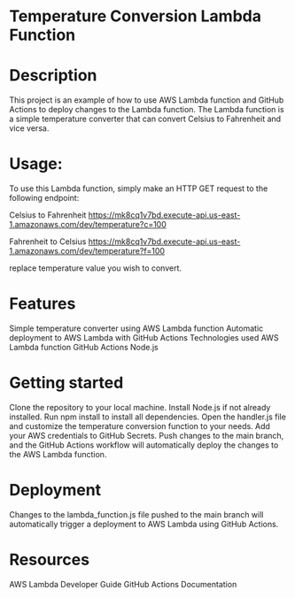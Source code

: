 # Temperature Conversion Lambda Function

# Description
This project is an example of how to use AWS Lambda function and GitHub Actions to deploy changes to the Lambda function. The Lambda function is a simple temperature converter that can convert Celsius to Fahrenheit and vice versa.
# Usage: 
To use this Lambda function, simply make an HTTP GET request to the following endpoint:

Celsius to Fahrenheit
https://mk8cq1v7bd.execute-api.us-east-1.amazonaws.com/dev/temperature?c=100

Fahrenheit to Celsius
https://mk8cq1v7bd.execute-api.us-east-1.amazonaws.com/dev/temperature?f=100

replace temperature value you wish to convert.
# Features
Simple temperature converter using AWS Lambda function
Automatic deployment to AWS Lambda with GitHub Actions
Technologies used
AWS Lambda function
GitHub Actions
Node.js
# Getting started
Clone the repository to your local machine.
Install Node.js if not already installed.
Run npm install to install all dependencies.
Open the handler.js file and customize the temperature conversion function to your needs.
Add your AWS credentials to GitHub Secrets.
Push changes to the main branch, and the GitHub Actions workflow will automatically deploy the changes to the AWS Lambda function.
# Deployment
Changes to the lambda_function.js file pushed to the main branch will automatically trigger a deployment to AWS Lambda using GitHub Actions.
# Resources
AWS Lambda Developer Guide
GitHub Actions Documentation


